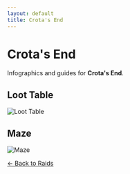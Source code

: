 ```yaml
---
layout: default
title: Crota's End
---
```


<div class="container">
<h1>Crota's End</h1>
<p>Infographics and guides for <strong>Crota's End</strong>.</p>

## Loot Table

![Loot Table](ce_loot.jpg)

## Maze

![Maze](ce_maze.png)


<p><a href="../index.html">← Back to Raids</a></p>
</div>
